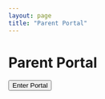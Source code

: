 ```yaml
---
layout: page
title: "Parent Portal"
---
```


# Parent Portal

<button onclick="unlockPortal('parentPortal','Parent123')">Enter Portal</button>

<div id="parentPortal" style="display:none;">
  <h2>Parent Resources</h2>
  <ul>
    <li><a href="#">📄 Term Reports</a></li>
    <li><a href="#">📘 School Policies</a></li>
    <li><a href="#">📰 Parent Newsletter</a></li>
  </ul>
</div>

<script src="/assets/js/portal-auth.js"></script>
